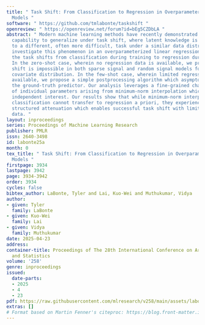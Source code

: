 ```yaml
---
title: " Task Shift: From Classification to Regression in Overparameterized Linear
  Models "
software: " https://github.com/tmlabonte/taskshift "
openreview: " https://openreview.net/forum?id=bEg5CZDbLA "
abstract: " Modern machine learning methods have recently demonstrated remarkable
  capability to generalize under task shift, where latent knowledge is transferred
  to a different, often more difficult, task under a similar data distribution. We
  investigate this phenomenon in an overparameterized linear regression setting where
  the task shifts from classification during training to regression during evaluation.
  In the zero-shot case, wherein no regression data is available, we prove that task
  shift is impossible in both sparse signal and random signal models for any Gaussian
  covariate distribution. In the few-shot case, wherein limited regression data is
  available, we propose a simple postprocessing algorithm which asymptotically recovers
  the ground-truth predictor. Our analysis leverages a fine-grained characterization
  of individual parameters arising from minimum-norm interpolation which may be of
  independent interest. Our results show that while minimum-norm interpolators for
  classification cannot transfer to regression a priori, they experience surprisingly
  structured attenuation which enables successful task shift with limited additional
  data. "
layout: inproceedings
series: Proceedings of Machine Learning Research
publisher: PMLR
issn: 2640-3498
id: labonte25a
month: 0
tex_title: " Task Shift: From Classification to Regression in Overparameterized Linear
  Models "
firstpage: 3934
lastpage: 3942
page: 3934-3942
order: 3934
cycles: false
bibtex_author: LaBonte, Tyler and Lai, Kuo-Wei and Muthukumar, Vidya
author:
- given: Tyler
  family: LaBonte
- given: Kuo-Wei
  family: Lai
- given: Vidya
  family: Muthukumar
date: 2025-04-23
address:
container-title: Proceedings of The 28th International Conference on Artificial Intelligence
  and Statistics
volume: '258'
genre: inproceedings
issued:
  date-parts:
  - 2025
  - 4
  - 23
pdf: https://raw.githubusercontent.com/mlresearch/v258/main/assets/labonte25a/labonte25a.pdf
extras: []
# Format based on Martin Fenner's citeproc: https://blog.front-matter.io/posts/citeproc-yaml-for-bibliographies/
---
```


